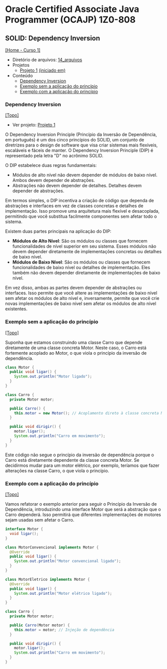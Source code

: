 # Oracle Certified Associate Java Programmer (OCAJP) 1Z0-808

## SOLID: Dependency Inversion
[[Home - Curso 1]](../../README.md#curso-1)<br />

- Diretório de arquivos: [14_arquivos](./14_arquivos/)
- Projetos
  - [Projeto 1](./14_arquivos/proj_01/) [(iniciado em)](#dependency-inversion)
- Conteúdo
  - [Dependency Inversion](#dependency-inversion)
  - [Exemplo sem a aplicação do princípio](#exemplo-sem-a-aplicação-do-princípio)
  - [Exemplo com a aplicação do princípio](#exemplo-com-a-aplicação-do-princípio)

### Dependency Inversion
[[Topo]](#)<br />

- Ver projeto: [Projeto 1](./14_arquivos/proj_01/)

O Dependency Inversion Principle (Princípio da Inversão de Dependência, em português) é um dos cinco princípios do SOLID, um conjunto de diretrizes para o design de software que visa criar sistemas mais flexíveis, escaláveis e fáceis de manter. O Dependency Inversion Principle (DIP) é representado pela letra "D" no acrônimo SOLID.

O DIP estabelece duas regras fundamentais:

- Módulos de alto nível não devem depender de módulos de baixo nível. Ambos devem depender de abstrações.
- Abstrações não devem depender de detalhes. Detalhes devem depender de abstrações.

Em termos simples, o DIP incentiva a criação de código que dependa de abstrações e interfaces em vez de classes concretas e detalhes de implementação. Isso promove uma arquitetura mais flexível e desacoplada, permitindo que você substitua facilmente componentes sem afetar todo o sistema.

Existem duas partes principais na aplicação do DIP:

- **Módulos de Alto Nível**: São os módulos ou classes que fornecem funcionalidades de nível superior em seu sistema. Esses módulos não devem depender diretamente de implementações concretas ou detalhes de baixo nível.
- **Módulos de Baixo Nível**: São os módulos ou classes que fornecem funcionalidades de baixo nível ou detalhes de implementação. Eles também não devem depender diretamente de implementações de baixo nível.

Em vez disso, ambas as partes devem depender de abstrações ou interfaces. Isso permite que você altere as implementações de baixo nível sem afetar os módulos de alto nível e, inversamente, permite que você crie novas implementações de baixo nível sem afetar os módulos de alto nível existentes.

### Exemplo sem a aplicação do princípio
[[Topo]](#)<br />

Suponha que estamos construindo uma classe Carro que depende diretamente de uma classe concreta Motor. Neste caso, o Carro está fortemente acoplado ao Motor, o que viola o princípio da inversão de dependência.

```java
class Motor {
  public void ligar() {
    System.out.println("Motor ligado");
  }
}

class Carro {
  private Motor motor;

  public Carro() {
    this.motor = new Motor(); // Acoplamento direto à classe concreta Motor
  }

  public void dirigir() {
    motor.ligar();
    System.out.println("Carro em movimento");
  }
}
```

Este código não segue o princípio da inversão de dependência porque o Carro está diretamente dependente da classe concreta Motor. Se decidirmos mudar para um motor elétrico, por exemplo, teríamos que fazer alterações na classe Carro, o que viola o princípio.

### Exemplo com a aplicação do princípio
[[Topo]](#)<br />

Vamos refatorar o exemplo anterior para seguir o Princípio da Inversão de Dependência, introduzindo uma interface Motor que será a abstração que o Carro dependerá. Isso permitirá que diferentes implementações de motores sejam usadas sem afetar o Carro.

```java
interface Motor {
  void ligar();
}

class MotorConvencional implements Motor {
  @Override
  public void ligar() {
    System.out.println("Motor convencional ligado");
  }
}

class MotorEletrico implements Motor {
  @Override
  public void ligar() {
    System.out.println("Motor elétrico ligado");
  }
}

class Carro {
  private Motor motor;

  public Carro(Motor motor) {
    this.motor = motor; // Injeção de dependência
  }

  public void dirigir() {
    motor.ligar();
    System.out.println("Carro em movimento");
  }
}
```
